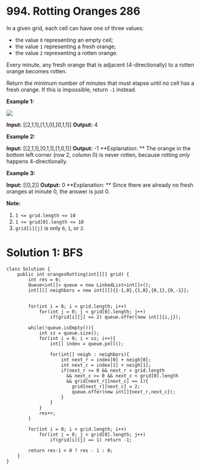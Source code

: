 # 994. Rotting Oranges 286
In a given grid, each cell can have one of three values:

-   the value  `0`  representing an empty cell;
-   the value  `1`  representing a fresh orange;
-   the value  `2`  representing a rotten orange.

Every minute, any fresh orange that is adjacent (4-directionally) to a rotten orange becomes rotten.

Return the minimum number of minutes that must elapse until no cell has a fresh orange. If this is impossible, return  `-1`  instead.

**Example 1:**

**![](https://assets.leetcode.com/uploads/2019/02/16/oranges.png)**

**Input:** [[2,1,1],[1,1,0],[0,1,1]]
**Output:** 4

**Example 2:**

**Input:** [[2,1,1],[0,1,1],[1,0,1]]
**Output:** -1
**Explanation: ** The orange in the bottom left corner (row 2, column 0) is never rotten, because rotting only happens 4-directionally.

**Example 3:**

**Input:** [[0,2]]
**Output:** 0
**Explanation: ** Since there are already no fresh oranges at minute 0, the answer is just 0.

**Note:**

1.  `1 <= grid.length <= 10`
2.  `1 <= grid[0].length <= 10`
3.  `grid[i][j]`  is only  `0`,  `1`, or  `2`.

# Solution 1: BFS
```
class Solution {
    public int orangesRotting(int[][] grid) {
        int res = 0;
        Queue<int[]> queue = new LinkedList<int[]>();
        int[][] neighbors = new int[][]{{-1,0},{1,0},{0,1},{0,-1}};
        
        
        for(int i = 0; i < grid.length; i++)
            for(int j = 0; j < grid[0].length; j++)
                if(grid[i][j] == 2) queue.offer(new int[]{i,j});
        
        while(!queue.isEmpty()){
            int sz = queue.size();
            for(int i = 0; i < sz; i++){
                int[] index = queue.poll();
                
                for(int[] neigh : neighbors){
                    int next_r = index[0] + neigh[0];
                    int next_c = index[1] + neigh[1];
                    if(next_r >= 0 && next_r < grid.length
                      && next_c >= 0 && next_c < grid[0].length
                      && grid[next_r][next_c] == 1){
                        grid[next_r][next_c] = 2;
                        queue.offer(new int[]{next_r,next_c});
                    }
                }
            }
            res++;
        }
        
        for(int i = 0; i < grid.length; i++)
            for(int j = 0; j < grid[0].length; j++)
                if(grid[i][j] == 1) return -1;

        return res-1 > 0 ? res - 1 : 0;
    }
}
```
